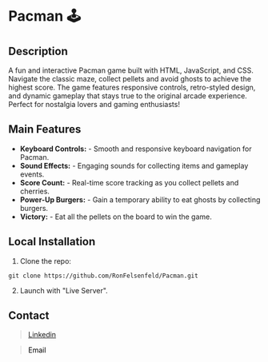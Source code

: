# Pacman 🕹️

## Description

A fun and interactive Pacman game built with HTML, JavaScript, and CSS. Navigate the classic maze, collect pellets and avoid ghosts to achieve the highest score. The game features responsive controls, retro-styled design, and dynamic gameplay that stays true to the original arcade experience. Perfect for nostalgia lovers and gaming enthusiasts!

## Main Features

- **Keyboard Controls:** - Smooth and responsive keyboard navigation for Pacman.
- **Sound Effects:** - Engaging sounds for collecting items and gameplay events.
- **Score Count:** - Real-time score tracking as you collect pellets and cherries.
- **Power-Up Burgers:** - Gain a temporary ability to eat ghosts by collecting burgers.
- **Victory:** - Eat all the pellets on the board to win the game.

## Local Installation

1.  Clone the repo:

```
git clone https://github.com/RonFelsenfeld/Pacman.git
```

2. Launch with "Live Server".

## Contact

> [Linkedin](https://www.linkedin.com/in/ron-felsenfeld/)<br>

> <a href="mailto:ronfelsenfeld@gmail.com" style="vertical-align: middle; text-decoration: none; color: black;">Email</a>
